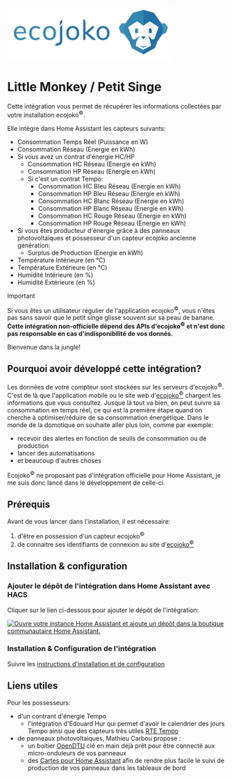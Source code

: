 ![](/custom_components/little_monkey/res/logo_small.png)
# Little Monkey / Petit Singe

Cette intégration vous permet de récupérer les informations collectées par votre installation ecojoko<sup>©️</sup>.

Elle intègre dans Home Assistant les capteurs suivants:

* Consommation Temps Réel (Puissance en W)
* Consommation Réseau (Energie en kWh)
* Si vous avez un contrat d'énergie HC/HP
  - Consommation HC Réseau (Energie en kWh)
  - Consommation HP Réseau (Energie en kWh)
  - Si c'est un contrat Tempo:
    - Consommation HC Bleu Réseau (Energie en kWh)
    - Consommation HP Bleu Réseau (Energie en kWh)
    - Consommation HC Blanc Réseau (Energie en kWh)
    - Consommation HP Blanc Réseau (Energie en kWh)
    - Consommation HC Rouge Réseau (Energie en kWh)
    - Consommation HP Rouge Réseau (Energie en kWh)
* Si vous êtes producteur d'énergie grâce à des panneaux photovoltaïques et possesseur d'un capteur ecojoko ancienne génération:
  - Surplus de Production (Energie en kWh)
* Température Intérieure (en °C)
* Température Extérieure (en °C)
* Humidité Intérieure (en %)
* Humidité Extérieure (en %)

> [!IMPORTANT]
> Si vous êtes un utilisateur régulier de l'application ecojoko<sup>©️</sup>, vous n'êtes pas sans savoir que le petit singe glisse souvent sur sa peau de banane. **Cette __intégration non-officielle__ dépend des APIs d'ecojoko<sup>©️</sup> et n'est donc pas responsable en cas d'indisponibilité de vos donnés.**

Bienvenue dans la jungle!

## Pourquoi avoir développé cette intégration?

Les données de votre compteur sont stockées sur les serveurs d'ecojoko<sup>©️</sup>. C'est de là que l'application mobile ou le site web d'[ecojoko<sup>©️</sup>](https://service.ecojoko.com/) chargent les informations que vous consultez.
Jusque là tout va bien, on peut suivre sa consommation en temps réel, ce qui est la première étape quand on cherche à optimiser/réduire de sa consommation énergétique.
Dans le monde de la domotique on souhaite aller plus loin, comme par exemple:

* recevoir des alertes en fonction de seuils de consommation ou de production
* lancer des automatisations
* et beaucoup d'autres choses

Ecojoko<sup>©️</sup> ne proposant pas d'intégration officielle pour Home Assistant, je me suis donc lancé dans le développement de celle-ci.

## Prérequis

Avant de vous lancer dans l'installation, il est nécessaire:

1. d'être en possession d'un capteur ecojoko<sup>©️</sup>
1. de connaitre ses identifiants de connexion au site d'[ecojoko<sup>©️</sup>](https://service.ecojoko.com/)

## Installation & configuration

### Ajouter le dépôt de l'intégration dans Home Assistant avec HACS

Cliquer sur le lien ci-dessous pour ajouter le dépôt de l'intégration:

[![Ouvre votre instance Home Assistant et ajoute un dépôt dans la boutique communautaire Home Assistant.](https://my.home-assistant.io/badges/hacs_repository.svg)](https://my.home-assistant.io/redirect/hacs_repository/?owner=jmcruvellier&repository=little_monkey&category=integration)

### Installation & Configuration de l'intégration

Suivre les [instructions d'installation et de configuration](https://github.com/jmcruvellier/little_monkey/blob/main/CONFIGURATION.md)

## Liens utiles
Pour les possesseurs:
* d'un contrant d'énergie Tempo
  - l'intégration d'Edouard Hur qui permet d'avoir le calendrier des jours Tempo ainsi que des capteurs très utiles [RTE Tempo](https://github.com/hekmon/rtetempo)
* de panneaux photovoltaiques, Mathieu Carbou propose :
  - un boitier [OpenDTU](https://docs.google.com/document/u/0/d/e/2PACX-1vRaGy2E91kmr014nAi-rfvNxdpZqR6lFIXln1kMKg_T6_YWh72ZNLnwXHxUjQQexczNPZR3GftG7w-r/pub?pli=1) clé en main déjà prêt pour être connecté aux micro-onduleurs de vos panneaux
  - des [Cartes pour Home Assistant](https://gist.github.com/mathieucarbou/70539ced8f330be6205a91897ea1c639#opendtu--home-assistant) afin de rendre plus facile le suivi de production de vos panneaux dans les tableaux de bord
